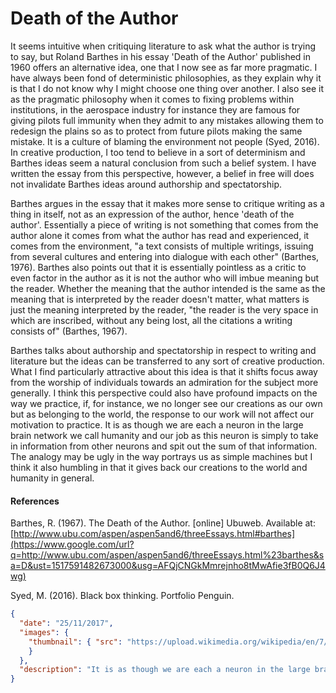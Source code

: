 # Death of the Author

It seems intuitive when critiquing literature to ask what the author is trying to say, but Roland Barthes in his essay 'Death of the Author' published in 1960 offers an alternative idea, one that I now see as far more pragmatic. I have always been fond of deterministic philosophies, as they explain why it is that I do not know why I might choose one thing over another. I also see it as the pragmatic philosophy when it comes to fixing problems within institutions, in the aerospace industry for instance they are famous for giving pilots full immunity when they admit to any mistakes allowing them to redesign the plains so as to protect from future pilots making the same mistake. It is a culture of blaming the environment not people (Syed, 2016). In creative production, I too tend to believe in a sort of determinism and Barthes ideas seem a natural conclusion from such a belief system. I have written the essay from this perspective, however, a belief in free will does not invalidate Barthes ideas around authorship and spectatorship.

Barthes argues in the essay that it makes more sense to critique writing as a thing in itself, not as an expression of the author, hence 'death of the author'. Essentially a piece of writing is not something that comes from the author alone it comes from what the author has read and experienced, it comes from the environment, "a text consists of multiple writings, issuing from several cultures and entering into dialogue with each other" (Barthes, 1976). Barthes also points out that it is essentially pointless as a critic to even factor in the author as it is not the author who will imbue meaning but the reader. Whether the meaning that the author intended is the same as the meaning that is interpreted by the reader doesn't matter, what matters is just the meaning interpreted by the reader, "the reader is the very space in which are inscribed, without any being lost, all the citations a writing consists of" (Barthes, 1967).

Barthes talks about authorship and spectatorship in respect to writing and literature but the ideas can be transferred to any sort of creative production. What I find particularly attractive about this idea is that it shifts focus away from the worship of individuals towards an admiration for the subject more generally. I think this perspective could also have profound impacts on the way we practice, if, for instance, we no longer see our creations as our own but as belonging to the world, the response to our work will not affect our motivation to practice. It is as though we are each a neuron in the large brain network we call humanity and our job as this neuron is simply to take in information from other neurons and spit out the sum of that information. The analogy may be ugly in the way portrays us as simple machines but I think it also humbling in that it gives back our creations to the world and humanity in general.

#### References

Barthes, R. (1967). The Death of the Author. [online] Ubuweb. Available at:[ ](https://www.google.com/url?q=http://www.ubu.com/aspen/aspen5and6/threeEssays.html%23barthes&sa=D&ust=1517591482673000&usg=AFQjCNGkMmrejnho8tMwAfie3fB0Q6J4wg)[http://www.ubu.com/aspen/aspen5and6/threeEssays.html#barthes](https://www.google.com/url?q=http://www.ubu.com/aspen/aspen5and6/threeEssays.html%23barthes&sa=D&ust=1517591482673000&usg=AFQjCNGkMmrejnho8tMwAfie3fB0Q6J4wg)

Syed, M. (2016). Black box thinking. Portfolio Penguin.

```json
{
  "date": "25/11/2017",
  "images": {
  	"thumbnail": { "src": "https://upload.wikimedia.org/wikipedia/en/7/7c/RolandBarthes.jpg" 
	}
  },
  "description": "It is as though we are each a neuron in the large brain network we call humanity and our job as this neuron is simply to take in information from other neurons and spit out the sum of that information."
}
```

